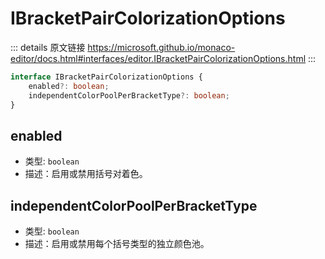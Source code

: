 # IBracketPairColorizationOptions

<backTop />
        
::: details 原文链接
https://microsoft.github.io/monaco-editor/docs.html#interfaces/editor.IBracketPairColorizationOptions.html
:::

```ts
interface IBracketPairColorizationOptions {
    enabled?: boolean;
    independentColorPoolPerBracketType?: boolean;
}
```

## enabled
- 类型: `boolean`
- 描述：启用或禁用括号对着色。

## independentColorPoolPerBracketType
- 类型: `boolean`
- 描述：启用或禁用每个括号类型的独立颜色池。